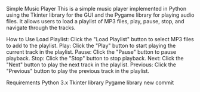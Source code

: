 Simple Music Player
This is a simple music player implemented in Python using the Tkinter library for the GUI and the Pygame library for playing audio files. It allows users to load a playlist of MP3 files, play, pause, stop, and navigate through the tracks.

How to Use
Load Playlist: Click the "Load Playlist" button to select MP3 files to add to the playlist.
Play: Click the "Play" button to start playing the current track in the playlist.
Pause: Click the "Pause" button to pause playback.
Stop: Click the "Stop" button to stop playback.
Next: Click the "Next" button to play the next track in the playlist.
Previous: Click the "Previous" button to play the previous track in the playlist.

Requirements
Python 3.x
Tkinter library
Pygame library
new commit

